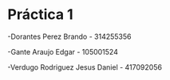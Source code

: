 # Práctica 1

-Dorantes Perez Brando - 314255356
	
-Gante Araujo Edgar - 105001524

-Verdugo Rodriguez Jesus Daniel - 417092056

